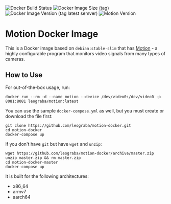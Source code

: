 ![Docker Build Status](https://github.com/leograba/motion-docker/workflows/Build%20motion/badge.svg)
![Docker Image Size (tag)](https://img.shields.io/docker/image-size/leograba/motion/latest)
![Docker Image Version (tag latest semver)](https://img.shields.io/docker/v/_/debian/stable-20200803-slim?label=Debian%20base%20container)
![Motion Version](https://img.shields.io/badge/Motion-4.1.1--1.1%2Bb2-blue)

# Motion Docker Image #

This is a Docker image based on `debian:stable-slim` that has
[Motion](https://motion-project.github.io/) - a highly configurable program
that monitors video signals from many types of cameras.

## How to Use ##

For out-of-the-box usage, run:

```
docker run --rm -d --name motion --device /dev/video0:/dev/video0 -p 8081:8081 leograba/motion:latest
```

You can use the sample `docker-compose.yml` as well, but you must create or
download the file first:

```
git clone https://github.com/leograba/motion-docker.git
cd motion-docker
docker-compose up
```

If you don't have `git` but have `wget` and `unzip`:

```
wget https://github.com/leograba/motion-docker/archive/master.zip
unzip master.zip && rm master.zip
cd motion-docker-master
docker-compose up
```

It is built for the following architectures:

- x86_64
- armv7
- aarch64